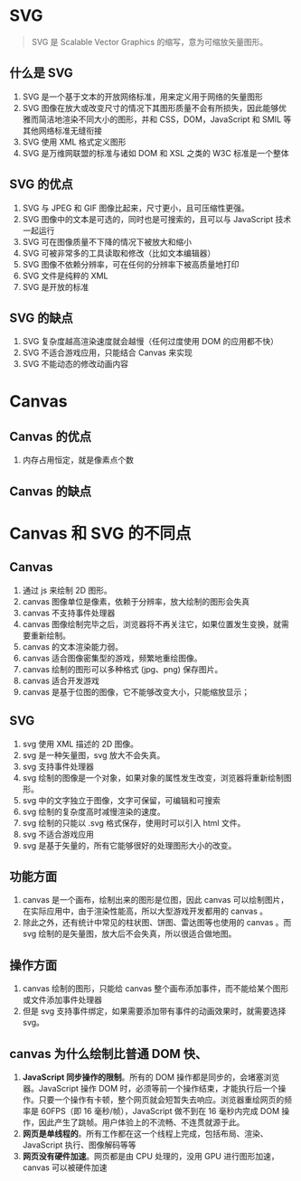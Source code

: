 # SVG

> SVG 是 Scalable Vector Graphics 的缩写，意为可缩放矢量图形。

## 什么是 SVG

1. SVG 是一个基于文本的开放网络标准，用来定义用于网络的矢量图形
2. SVG 图像在放大或改变尺寸的情况下其图形质量不会有所损失，因此能够优雅而简洁地渲染不同大小的图形，并和 CSS，DOM，JavaScript 和 SMIL 等其他网络标准无缝衔接
3. SVG 使用 XML 格式定义图形
4. SVG 是万维网联盟的标准与诸如 DOM 和 XSL 之类的 W3C 标准是一个整体

## SVG 的优点

1. SVG 与 JPEG 和 GIF 图像比起来，尺寸更小，且可压缩性更强。
2. SVG 图像中的文本是可选的，同时也是可搜索的，且可以与 JavaScript 技术一起运行
3. SVG 可在图像质量不下降的情况下被放大和缩小
4. SVG 可被非常多的工具读取和修改（比如文本编辑器）
5. SVG 图像不依赖分辨率，可在任何的分辨率下被高质量地打印
6. SVG 文件是纯粹的 XML
7. SVG 是开放的标准

## SVG 的缺点

1. SVG 复杂度越高渲染速度就会越慢（任何过度使用 DOM 的应用都不快）
2. SVG 不适合游戏应用，只能结合 Canvas 来实现
3. SVG 不能动态的修改动画内容

# Canvas

## Canvas 的优点

1. 内存占用恒定，就是像素点个数

## Canvas 的缺点

# Canvas 和 SVG 的不同点

## Canvas

1. 通过 js 来绘制 2D 图形。
2. canvas 图像单位是像素，依赖于分辨率，放大绘制的图形会失真
3. canvas 不支持事件处理器
4. canvas 图像绘制完毕之后，浏览器将不再关注它，如果位置发生变换，就需要重新绘制。
5. canvas 的文本渲染能力弱。
6. canvas 适合图像密集型的游戏，频繁地重绘图像。
7. canvas 绘制的图形可以多种格式 (jpg、png) 保存图片。
8. canvas 适合开发游戏
9. canvas 是基于位图的图像，它不能够改变大小，只能缩放显示；

## SVG

1. svg 使用 XML 描述的 2D 图像。
2. svg 是一种矢量图，svg 放大不会失真。
3. svg 支持事件处理器
4. svg 绘制的图像是一个对象，如果对象的属性发生改变，浏览器将重新绘制图形。
5. svg 中的文字独立于图像，文字可保留，可编辑和可搜索
6. svg 绘制的复杂度高时减慢渲染的速度。
7. svg 绘制的只能以 .svg 格式保存，使用时可以引入 html 文件。
8. svg 不适合游戏应用
9. svg 是基于矢量的，所有它能够很好的处理图形大小的改变。

## 功能方面

1. canvas 是一个画布，绘制出来的图形是位图，因此 canvas 可以绘制图片，在实际应用中，由于渲染性能高，所以大型游戏开发都用的 canvas 。
2. 除此之外，还有统计中常见的柱状图、饼图、雷达图等也使用的 canvas 。而 svg 绘制的是矢量图，放大后不会失真，所以很适合做地图。

## 操作方面

1. canvas 绘制的图形，只能给 canvas 整个画布添加事件，而不能给某个图形或文件添加事件处理器
2. 但是 svg 支持事件绑定，如果需要添加带有事件的动画效果时，就需要选择 svg。

## canvas 为什么绘制比普通 DOM 快、

1. **JavaScript 同步操作的限制**。所有的 DOM 操作都是同步的，会堵塞浏览器。JavaScript 操作 DOM 时，必须等前一个操作结束，才能执行后一个操作。只要一个操作有卡顿，整个网页就会短暂失去响应。浏览器重绘网页的频率是 60FPS（即 16 毫秒/帧），JavaScript 做不到在 16 毫秒内完成 DOM 操作，因此产生了跳帧。用户体验上的不流畅、不连贯就源于此。
2. **网页是单线程的**。所有工作都在这一个线程上完成，包括布局、渲染、JavaScript 执行、图像解码等等
3. **网页没有硬件加速**。网页都是由 CPU 处理的，没用 GPU 进行图形加速，canvas 可以被硬件加速
